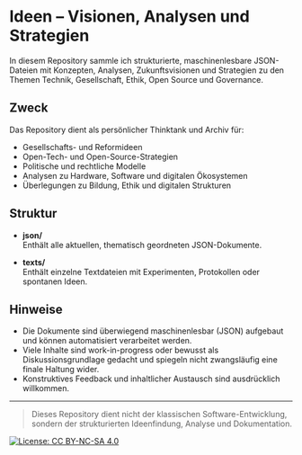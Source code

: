 # Ideen – Visionen, Analysen und Strategien

In diesem Repository sammle ich strukturierte, maschinenlesbare JSON-Dateien mit Konzepten, Analysen, Zukunftsvisionen und Strategien zu den Themen Technik, Gesellschaft, Ethik, Open Source und Governance.

## Zweck

Das Repository dient als persönlicher Thinktank und Archiv für:
- Gesellschafts- und Reformideen
- Open-Tech- und Open-Source-Strategien
- Politische und rechtliche Modelle
- Analysen zu Hardware, Software und digitalen Ökosystemen
- Überlegungen zu Bildung, Ethik und digitalen Strukturen

## Struktur

- **json/**  
  Enthält alle aktuellen, thematisch geordneten JSON-Dokumente.

- **texts/**  
  Enthält einzelne Textdateien mit Experimenten, Protokollen oder spontanen Ideen.

## Hinweise

- Die Dokumente sind überwiegend maschinenlesbar (JSON) aufgebaut und können automatisiert verarbeitet werden.
- Viele Inhalte sind work-in-progress oder bewusst als Diskussionsgrundlage gedacht und spiegeln nicht zwangsläufig eine finale Haltung wider.
- Konstruktives Feedback und inhaltlicher Austausch sind ausdrücklich willkommen.

---

> Dieses Repository dient nicht der klassischen Software-Entwicklung, sondern der strukturierten Ideenfindung, Analyse und Dokumentation.

[![License: CC BY-NC-SA 4.0](https://img.shields.io/badge/License-CC%20BY--NC--SA%204.0-lightgrey.svg)](https://creativecommons.org/licenses/by-nc-sa/4.0/)
